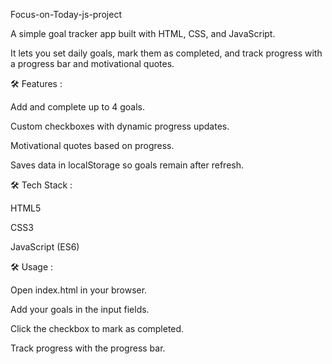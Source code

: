 Focus-on-Today-js-project

A simple goal tracker app built with HTML, CSS, and JavaScript.

It lets you set daily goals, mark them as completed, and track progress with a progress bar and motivational quotes.

🛠 Features :

Add and complete up to 4 goals.

Custom checkboxes with dynamic progress updates.

Motivational quotes based on progress.

Saves data in localStorage so goals remain after refresh.

🛠 Tech Stack :

HTML5

CSS3

JavaScript (ES6)

🛠 Usage :

Open index.html in your browser.

Add your goals in the input fields.

Click the checkbox to mark as completed.

Track progress with the progress bar.
